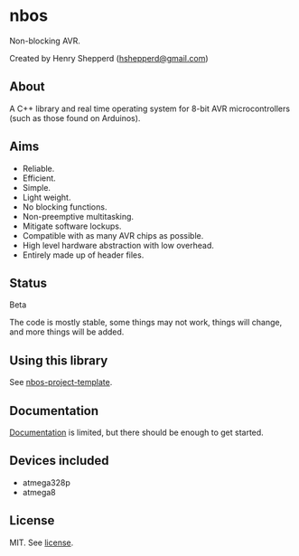 # nbos

Non-blocking AVR.

Created by Henry Shepperd (hshepperd@gmail.com)

## About

A C++ library and real time operating system for 8-bit AVR microcontrollers (such as those found on Arduinos).

## Aims

* Reliable.
* Efficient.
* Simple.
* Light weight.
* No blocking functions.
* Non-preemptive multitasking.
* Mitigate software lockups.
* Compatible with as many AVR chips as possible.
* High level hardware abstraction with low overhead.
* Entirely made up of header files.

## Status

Beta

The code is mostly stable, some things may not work, things will change, and more things will be added.

## Using this library

See [nbos-project-template](https://github.com/xenris/nbos-project-template).

## Documentation

[Documentation](docs/index.md) is limited, but there should be enough to get started.

## Devices included

* atmega328p
* atmega8

## License

MIT. See [license](license).
